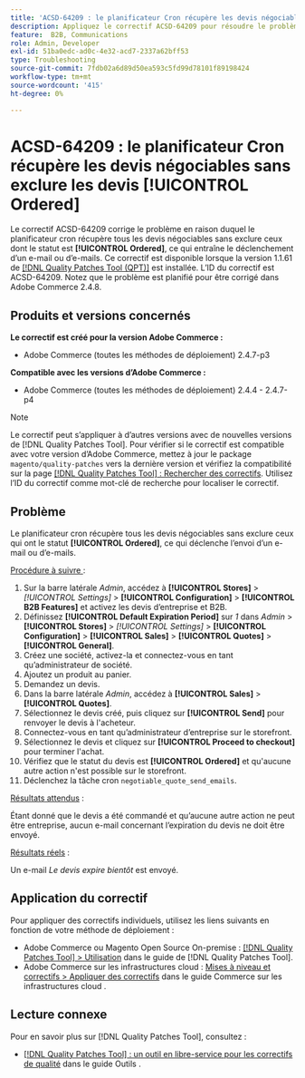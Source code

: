 ```yaml
---
title: 'ACSD-64209 : le planificateur Cron récupère les devis négociables sans exclure les devis [!UICONTROL Ordered]'
description: Appliquez le correctif ACSD-64209 pour résoudre le problème d’Adobe Commerce où le planificateur cron récupère toutes les guillemets négociables sans exclure ceux dont le statut est [!UICONTROL Ordered], ce qui entraîne le déclenchement d’un e-mail ou d’e-mails.
feature:  B2B, Communications
role: Admin, Developer
exl-id: 51ba0edc-ad0c-4e32-acd7-2337a62bff53
type: Troubleshooting
source-git-commit: 7fdb02a6d89d50ea593c5fd99d78101f89198424
workflow-type: tm+mt
source-wordcount: '415'
ht-degree: 0%

---
```


# ACSD-64209 : le planificateur Cron récupère les devis négociables sans exclure les devis [!UICONTROL Ordered]

Le correctif ACSD-64209 corrige le problème en raison duquel le planificateur cron récupère tous les devis négociables sans exclure ceux dont le statut est **[!UICONTROL Ordered]**, ce qui entraîne le déclenchement d’un e-mail ou d’e-mails. Ce correctif est disponible lorsque la version 1.1.61 de [[!DNL Quality Patches Tool (QPT)]](/help/tools/quality-patches-tool/quality-patches-tool-to-self-serve-quality-patches.md) est installée. L’ID du correctif est ACSD-64209. Notez que le problème est planifié pour être corrigé dans Adobe Commerce 2.4.8.

## Produits et versions concernés

**Le correctif est créé pour la version Adobe Commerce :**

* Adobe Commerce (toutes les méthodes de déploiement) 2.4.7-p3

**Compatible avec les versions d’Adobe Commerce :**

* Adobe Commerce (toutes les méthodes de déploiement) 2.4.4 - 2.4.7-p4

>[!NOTE]
>
>Le correctif peut s’appliquer à d’autres versions avec de nouvelles versions de [!DNL Quality Patches Tool]. Pour vérifier si le correctif est compatible avec votre version d’Adobe Commerce, mettez à jour le package `magento/quality-patches` vers la dernière version et vérifiez la compatibilité sur la page [[!DNL Quality Patches Tool] : Rechercher des correctifs](https://experienceleague.adobe.com/tools/commerce-quality-patches/index.html). Utilisez l’ID du correctif comme mot-clé de recherche pour localiser le correctif.

## Problème

Le planificateur cron récupère tous les devis négociables sans exclure ceux qui ont le statut **[!UICONTROL Ordered]**, ce qui déclenche l’envoi d’un e-mail ou d’e-mails.

<u>Procédure à suivre </u> :


1. Sur la barre latérale *Admin*, accédez à **[!UICONTROL Stores]** > *[!UICONTROL Settings]* > **[!UICONTROL Configuration]** > **[!UICONTROL B2B Features]** et activez les devis d’entreprise et B2B.
1. Définissez **[!UICONTROL Default Expiration Period]** sur *1* dans *Admin* > **[!UICONTROL Stores]** > *[!UICONTROL Settings]* > **[!UICONTROL Configuration]** > **[!UICONTROL Sales]** > **[!UICONTROL Quotes]** > **[!UICONTROL General]**.
1. Créez une société, activez-la et connectez-vous en tant qu’administrateur de société.
1. Ajoutez un produit au panier.
1. Demandez un devis.
1. Dans la barre latérale *Admin*, accédez à **[!UICONTROL Sales]** > **[!UICONTROL Quotes]**.
1. Sélectionnez le devis créé, puis cliquez sur **[!UICONTROL Send]** pour renvoyer le devis à l&#39;acheteur.
1. Connectez-vous en tant qu’administrateur d’entreprise sur le storefront.
1. Sélectionnez le devis et cliquez sur **[!UICONTROL Proceed to checkout]** pour terminer l&#39;achat.
1. Vérifiez que le statut du devis est **[!UICONTROL Ordered]** et qu&#39;aucune autre action n&#39;est possible sur le storefront.
1. Déclenchez la tâche cron `negotiable_quote_send_emails`.


<u>Résultats attendus</u> :

Étant donné que le devis a été commandé et qu’aucune autre action ne peut être entreprise, aucun e-mail concernant l’expiration du devis ne doit être envoyé.

<u>Résultats réels</u> :

Un e-mail *Le devis expire bientôt* est envoyé.

## Application du correctif

Pour appliquer des correctifs individuels, utilisez les liens suivants en fonction de votre méthode de déploiement :

* Adobe Commerce ou Magento Open Source On-premise : [[!DNL Quality Patches Tool] > Utilisation](/help/tools/quality-patches-tool/usage.md) dans le guide de [!DNL Quality Patches Tool].
* Adobe Commerce sur les infrastructures cloud : [Mises à niveau et correctifs > Appliquer des correctifs](https://experienceleague.adobe.com/docs/commerce-cloud-service/user-guide/develop/upgrade/apply-patches.html) dans le guide Commerce sur les infrastructures cloud .

## Lecture connexe

Pour en savoir plus sur [!DNL Quality Patches Tool], consultez :

* [[!DNL Quality Patches Tool] : un outil en libre-service pour les correctifs de qualité](/help/tools/quality-patches-tool/quality-patches-tool-to-self-serve-quality-patches.md) dans le guide Outils .
